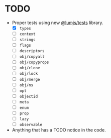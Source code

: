 # TODO

- Proper tests using new [@lumjs/tests](https://github.com/supernovus/lum.tests.js) library.
  - [x] `types`
  - [ ] `context`
  - [ ] `strings`
  - [ ] `flags`
  - [ ] `descriptors`
  - [ ] `obj/copyall`
  - [ ] `obj/copyprops`
  - [ ] `obj/clone`
  - [ ] `obj/lock`
  - [ ] `obj/merge`
  - [ ] `obj/ns`
  - [ ] `opt`
  - [ ] `objectid`
  - [ ] `meta`
  - [ ] `enum`
  - [ ] `prop`
  - [ ] `lazy`
  - [ ] `observable`
- Anything that has a TODO notice in the code.

